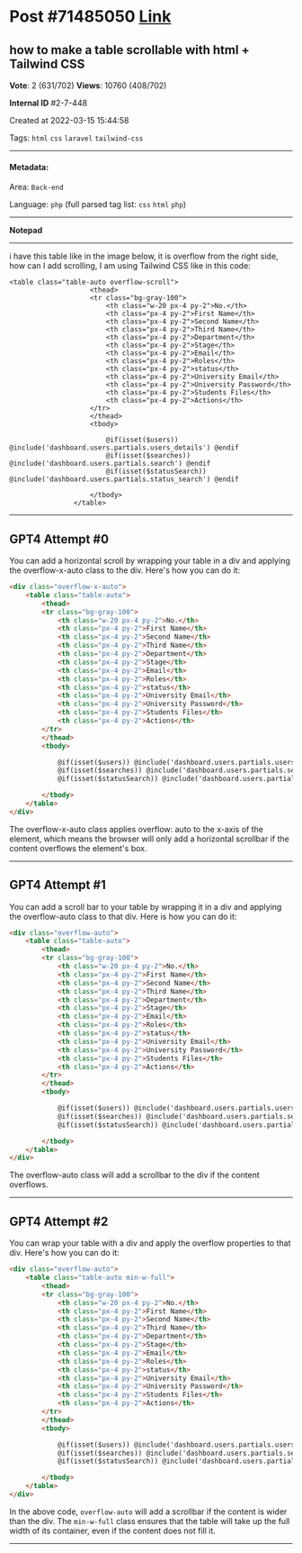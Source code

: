 
# Post \#71485050 [Link](https://stackoverflow.com/questions/71485050/)

## how to make a table scrollable with html + Tailwind CSS

**Vote**: 2 (631/702) **Views**: 10760 (408/702) 

**Internal ID** \#2-7-448

Created at 2022-03-15 15:44:58

Tags: `html` `css` `laravel` `tailwind-css`

----------

#### Metadata:

Area: `Back-end`

Language: `php` (full parsed tag list: `css` `html` `php`)

----------

**Notepad**


----------

i have this table like in the image below, it is overflow from the right side, how can I add scrolling, I am using Tailwind CSS like in this code:
```
<table class="table-auto overflow-scroll">
                    <thead>
                    <tr class="bg-gray-100">
                        <th class="w-20 px-4 py-2">No.</th>
                        <th class="px-4 py-2">First Name</th>
                        <th class="px-4 py-2">Second Name</th>
                        <th class="px-4 py-2">Third Name</th>
                        <th class="px-4 py-2">Department</th>
                        <th class="px-4 py-2">Stage</th>
                        <th class="px-4 py-2">Email</th>
                        <th class="px-4 py-2">Roles</th>
                        <th class="px-4 py-2">status</th>
                        <th class="px-4 py-2">University Email</th>
                        <th class="px-4 py-2">University Password</th>
                        <th class="px-4 py-2">Students Files</th>
                        <th class="px-4 py-2">Actions</th>
                    </tr>
                    </thead>
                    <tbody>

                        @if(isset($users)) @include('dashboard.users.partials.users_details') @endif
                        @if(isset($searches)) @include('dashboard.users.partials.search') @endif
                        @if(isset($statusSearch)) @include('dashboard.users.partials.status_search') @endif

                    </tbody>
                </table>
```

[](https://i.stack.imgur.com/Qggv2.png)


----------
        
## GPT4 Attempt \#0

You can add a horizontal scroll by wrapping your table in a div and applying the overflow-x-auto class to the div. Here's how you can do it:

```html
<div class="overflow-x-auto">
    <table class="table-auto">
        <thead>
        <tr class="bg-gray-100">
            <th class="w-20 px-4 py-2">No.</th>
            <th class="px-4 py-2">First Name</th>
            <th class="px-4 py-2">Second Name</th>
            <th class="px-4 py-2">Third Name</th>
            <th class="px-4 py-2">Department</th>
            <th class="px-4 py-2">Stage</th>
            <th class="px-4 py-2">Email</th>
            <th class="px-4 py-2">Roles</th>
            <th class="px-4 py-2">status</th>
            <th class="px-4 py-2">University Email</th>
            <th class="px-4 py-2">University Password</th>
            <th class="px-4 py-2">Students Files</th>
            <th class="px-4 py-2">Actions</th>
        </tr>
        </thead>
        <tbody>

            @if(isset($users)) @include('dashboard.users.partials.users_details') @endif
            @if(isset($searches)) @include('dashboard.users.partials.search') @endif
            @if(isset($statusSearch)) @include('dashboard.users.partials.status_search') @endif

        </tbody>
    </table>
</div>
```

The overflow-x-auto class applies overflow: auto to the x-axis of the element, which means the browser will only add a horizontal scrollbar if the content overflows the element's box.

--------

## GPT4 Attempt \#1

You can add a scroll bar to your table by wrapping it in a div and applying the overflow-auto class to that div. Here is how you can do it:

```html
<div class="overflow-auto">
    <table class="table-auto">
        <thead>
        <tr class="bg-gray-100">
            <th class="w-20 px-4 py-2">No.</th>
            <th class="px-4 py-2">First Name</th>
            <th class="px-4 py-2">Second Name</th>
            <th class="px-4 py-2">Third Name</th>
            <th class="px-4 py-2">Department</th>
            <th class="px-4 py-2">Stage</th>
            <th class="px-4 py-2">Email</th>
            <th class="px-4 py-2">Roles</th>
            <th class="px-4 py-2">status</th>
            <th class="px-4 py-2">University Email</th>
            <th class="px-4 py-2">University Password</th>
            <th class="px-4 py-2">Students Files</th>
            <th class="px-4 py-2">Actions</th>
        </tr>
        </thead>
        <tbody>

            @if(isset($users)) @include('dashboard.users.partials.users_details') @endif
            @if(isset($searches)) @include('dashboard.users.partials.search') @endif
            @if(isset($statusSearch)) @include('dashboard.users.partials.status_search') @endif

        </tbody>
    </table>
</div>
```

The overflow-auto class will add a scrollbar to the div if the content overflows.

--------

## GPT4 Attempt \#2

You can wrap your table with a div and apply the overflow properties to that div. Here's how you can do it:

```html
<div class="overflow-auto">
    <table class="table-auto min-w-full">
        <thead>
        <tr class="bg-gray-100">
            <th class="w-20 px-4 py-2">No.</th>
            <th class="px-4 py-2">First Name</th>
            <th class="px-4 py-2">Second Name</th>
            <th class="px-4 py-2">Third Name</th>
            <th class="px-4 py-2">Department</th>
            <th class="px-4 py-2">Stage</th>
            <th class="px-4 py-2">Email</th>
            <th class="px-4 py-2">Roles</th>
            <th class="px-4 py-2">status</th>
            <th class="px-4 py-2">University Email</th>
            <th class="px-4 py-2">University Password</th>
            <th class="px-4 py-2">Students Files</th>
            <th class="px-4 py-2">Actions</th>
        </tr>
        </thead>
        <tbody>

            @if(isset($users)) @include('dashboard.users.partials.users_details') @endif
            @if(isset($searches)) @include('dashboard.users.partials.search') @endif
            @if(isset($statusSearch)) @include('dashboard.users.partials.status_search') @endif

        </tbody>
    </table>
</div>
```

In the above code, `overflow-auto` will add a scrollbar if the content is wider than the div. The `min-w-full` class ensures that the table will take up the full width of its container, even if the content does not fill it.

--------
